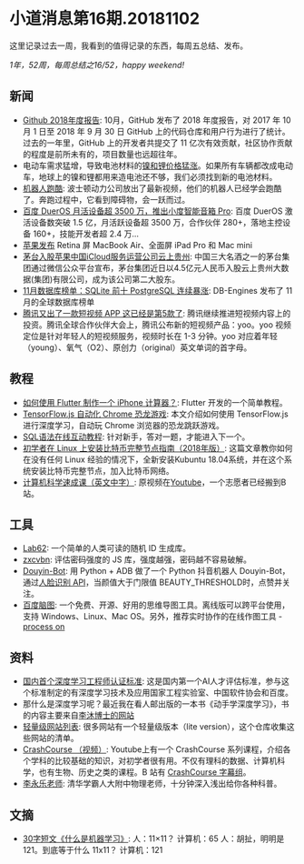 # 小道消息第16期.20181102

这里记录过去一周，我看到的值得记录的东西，每周五总结、发布。

*1年，52周，每周总结之16/52，happy weekend!*

## 新闻

* [Github 2018年度报告](https://octoverse.github.com/): 10月，GitHub 发布了 2018 年度报告，对 2017 年 10 月 1 日至 2018 年 9 月 30 日 GitHub 上的代码仓库和用户行为进行了统计。过去的一年里，GitHub 上的开发者共提交了 11 亿次有效贡献，社区协作贡献的程度是前所未有的，项目数量也远超往年。
* 电动车需求猛增，导致电池材料的[镍和锂价格猛涨](https://www.nature.com/articles/d41586-018-05752-3)。如果所有车辆都改成电动车，地球上的镍和锂都用来造电池还不够，我们必须找到新的电池材料。
* [机器人跑酷](https://theblogroom.com/advanced-humanoid-rescue-robot-learns-parkour/): 波士顿动力公司放出了最新视频，他们的机器人已经学会跑酷了。奔跑过程中，它看到障碍物，会一跃而过。
* [百度 DuerOS 月活设备超 3500 万，推出小度智能音箱 Pro](https://readhub.cn/topic/7HtG9xQrtmC): 百度 DuerOS 激活设备数突破 1.5 亿，月活跃设备超 3500 万，合作伙伴 280+，落地主控设备 160+，技能开发者超 2.4 万...
* [苹果发布](https://readhub.cn/topic/7HqN3YXsqyP) Retina 屏 MacBook Air、全面屏 iPad Pro 和 Mac mini
* [茅台入股苹果中国iCloud服务运营公司云上贵州](https://www.cnbeta.com/articles/tech/783885.htm): 中国三大名酒之一的茅台集团通过微信公众平台宣布，茅台集团近日以4.5亿元人民币入股云上贵州大数据(集团)有限公司，成为该公司第二大股东。
* [11月数据库榜单：SQLite 前十 PostgreSQL 连续暴涨](https://db-engines.com/en/ranking): DB-Engines 发布了 11 月的全球数据库榜单
* [腾讯又出了一款短视频 APP 这已经是第5款了](https://www.cnbeta.com/articles/tech/783827.htm): 腾讯继续推进短视频内容上的投资。腾讯全球合作伙伴大会上，腾讯公布新的短视频产品：yoo。yoo 视频定位是针对年轻人的短视频服务，视频时长在 1-3 分钟。yoo 对应着年轻（young）、氧气（O2）、原创力（original）英文单词的首字母。


## 教程

* [如何使用 Flutter 制作一个 iPhone 计算器？](https://hackernoon.com/how-to-build-iphone-calculator-using-flutter-fe934ce78d7e): Flutter 开发的一个简单教程。
* [TensorFlow.js 自动化 Chrome 恐龙游戏](https://heartbeat.fritz.ai/automating-chrome-dinosaur-game-part-1-290578f13907): 本文介绍如何使用 TensorFlow.js 进行深度学习，自动玩 Chrome 浏览器的恐龙跳跃游戏。
* [SQL语法在线互动教程](https://app.bytescout.com/sql-trainer/index.html): 针对新手，答对一题，才能进入下一个。
* [初学者在 Linux 上安装比特币完整节点指南（2018年版）](https://hackernoon.com/a-complete-beginners-guide-to-installing-a-bitcoin-full-node-on-linux-2018-edition-cb8e384479ea): 这篇文章教你如何在没有任何 Linux 经验的情况下，全新安装Kubuntu 18.04系统，并在这个系统安装比特币完整节点，加入比特币网络。
* [计算机科学速成课（英文中字）](https://github.com/1c7/crash-course-computer-science-chinese): 原视频在[Youtube](https://www.youtube.com/playlist?list=PLME-KWdxI8dcaHSzzRsNuOLXtM2Ep_C7a)，一个志愿者已经搬到B站。

## 工具

* [Lab62](https://github.com/harmankang/Lab62): 一个简单的人类可读的随机 ID 生成库。
* [zxcvbn](https://github.com/dropbox/zxcvbn): 评估密码强度的 JS 库，强度越强，密码越不容易破解。
* [Douyin-Bot](https://github.com/wangshub/Douyin-Bot): 用 Python + ADB 做了一个 Python 抖音机器人 Douyin-Bot，通过[人脸识别 API](https://ai.qq.com/)，当颜值大于门限值 BEAUTY_THRESHOLD时，点赞并关注。
* [百度脑图](http://naotu.baidu.com/): 一个免费、开源、好用的思维导图工具。离线版可以跨平台使用，支持 Windows、Linux、Mac OS。另外，推荐实时协作的在线作图工具 - [process on](https://www.processon.com/)

## 资料

* [国内首个深度学习工程师认证标准](http://www.csia.org.cn/_img/2018/07/31/20180731145940217.pdf): 这是国内第一个AI人才评估标准，参与这个标准制定的有深度学习技术及应用国家工程实验室、中国软件协会和百度。
* 那什么是深度学习呢？最近我在看人邮出版的一本书《动手学深度学习》，书的内容主要来自[李沐博士的网站](https://zh.gluon.ai/toc.html)
* [轻量级网站列表](https://github.com/mdibaiee/awesome-lite-websites): 很多网站有一个轻量级版本（lite version），这个仓库收集这些网站的清单。
* [CrashCourse （视频）](https://www.youtube.com/user/crashcourse): Youtube上有一个 CrashCourse 系列课程，介绍各个学科的比较基础的知识，对初学者很有用。不仅有理科的数据、计算机科学，也有生物、历史之类的课程。B 站有 [CrashCourse 字幕组](http://space.bilibili.com/290704043/#/)。
* [李永乐老师](https://www.youtube.com/channel/UCSs4A6HYKmHA2MG_0z-F0xw): 清华学霸人大附中物理老师，十分钟深入浅出给你各种科普。

## 文摘

* [30字短文《什么是机器学习》](https://twitter.com/PPathole/status/995294997552381955): 人：11×11？ 计算机：65 人：胡扯，明明是121。到底等于什么 11x11？ 计算机：121

